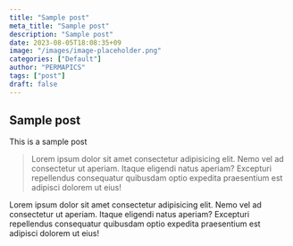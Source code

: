 ```yaml
---
title: "Sample post"
meta_title: "Sample post"
description: "Sample post"
date: 2023-08-05T18:08:35+09
image: "/images/image-placeholder.png"
categories: ["Default"]
author: "PERMAPICS"
tags: ["post"]
draft: false
---
```


## Sample post

This is a sample post

> Lorem ipsum dolor sit amet consectetur adipisicing elit. Nemo vel ad consectetur ut aperiam. Itaque eligendi natus aperiam? Excepturi repellendus consequatur quibusdam optio expedita praesentium est adipisci dolorem ut eius!

Lorem ipsum dolor sit amet consectetur adipisicing elit. Nemo vel ad consectetur ut aperiam. Itaque eligendi natus aperiam? Excepturi repellendus consequatur quibusdam optio expedita praesentium est adipisci dolorem ut eius!
